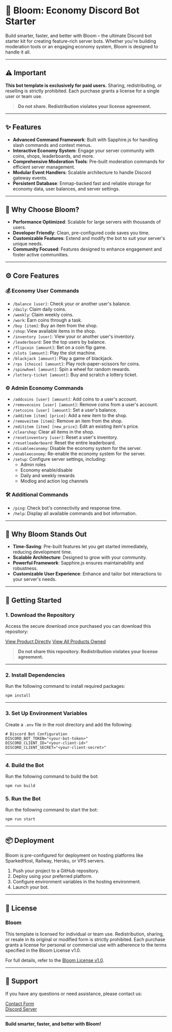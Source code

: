 # 🚀 Bloom: Economy Discord Bot Starter  

Build smarter, faster, and better with Bloom – the ultimate Discord bot starter kit for creating feature-rich server bots. Whether you're building moderation tools or an engaging economy system, Bloom is designed to handle it all.  

---  

## ⚠️ Important  

**This bot template is exclusively for paid users.** Sharing, redistributing, or reselling is strictly prohibited. Each purchase grants a license for a single user or team use.  

> **Do not share. Redistribution violates your license agreement.**  

---  

## ✨ Features  

- **Advanced Command Framework**: Built with Sapphire.js for handling slash commands and context menus.  
- **Interactive Economy System**: Engage your server community with coins, shops, leaderboards, and more.  
- **Comprehensive Moderation Tools**: Pre-built moderation commands for efficient server management.  
- **Modular Event Handlers**: Scalable architecture to handle Discord gateway events.  
- **Persistent Database**: Enmap-backed fast and reliable storage for economy data, user balances, and server settings.  

---  

## 🌟 Why Choose Bloom?  

- **Performance Optimized**: Scalable for large servers with thousands of users.  
- **Developer Friendly**: Clean, pre-configured code saves you time.  
- **Customizable Features**: Extend and modify the bot to suit your server's unique needs.  
- **Community Focused**: Features designed to enhance engagement and foster active communities.  

---  

## ⚙️ Core Features  

### 💰 Economy User Commands  
- `/balance [user]`: Check your or another user's balance.  
- `/daily`: Claim daily coins.  
- `/weekly`: Claim weekly coins.  
- `/work`: Earn coins through a task.  
- `/buy [item]`: Buy an item from the shop.  
- `/shop`: View available items in the shop.  
- `/inventory [user]`: View your or another user's inventory.  
- `/leaderboard`: See the top users by balance.  
- `/flipcoin [amount]`: Bet on a coin flip game.  
- `/slots [amount]`: Play the slot machine.  
- `/blackjack [amount]`: Play a game of blackjack.  
- `/rps [choice] [amount]`: Play rock-paper-scissors for coins.  
- `/spinwheel [amount]`: Spin a wheel for random rewards.  
- `/lottery-ticket [amount]`: Buy and scratch a lottery ticket.  

### ⚙️ Admin Economy Commands  
- `/addcoins [user] [amount]`: Add coins to a user's account.  
- `/removecoins [user] [amount]`: Remove coins from a user's account.  
- `/setcoins [user] [amount]`: Set a user's balance.  
- `/additem [item] [price]`: Add a new item to the shop.  
- `/removeitem [item]`: Remove an item from the shop.  
- `/edititem [item] [new_price]`: Edit an existing item's price.  
- `/clearshop`: Clear all items in the shop.  
- `/resetinventory [user]`: Reset a user's inventory.  
- `/resetleaderboard`: Reset the entire leaderboard.  
- `/disableeconomy`: Disable the economy system for the server.  
- `/enableeconomy`: Re-enable the economy system for the server.  
- `/setup`: Configure server settings, including:  
  - Admin roles  
  - Economy enable/disable  
  - Daily and weekly rewards  
  - Modlog and action log channels  

### 🛠️ Additional Commands  
- `/ping`: Check bot's connectivity and response time.  
- `/help`: Display all available commands and bot information.  

---  

## 🌟 Why Bloom Stands Out  

- **Time-Saving**: Pre-built features let you get started immediately, reducing development time.  
- **Scalable Architecture**: Designed to grow with your community.  
- **Powerful Framework**: Sapphire.js ensures maintainability and robustness.  
- **Customizable User Experience**: Enhance and tailor bot interactions to your server's needs.  

---  

## 🚀 Getting Started  

### 1. **Download the Repository**  

Access the secure download once purchased you can download this repository:

[View Product Directly](https://deploynow.site/products/economy-discord-bot)
[View All Products Owned](https://deploynow.site/user/products)

> **Do not share this repository. Redistribution violates your license agreement.**

---

### 2. **Install Dependencies**  
Run the following command to install required packages:  

```
npm install
```

---

### 3. **Set Up Environment Variables**  

Create a `.env` file in the root directory and add the following:  

```
# Discord Bot Configuration
DISCORD_BOT_TOKEN="<your-bot-token>"
DISCORD_CLIENT_ID="<your-client-id>"
DISCORD_CLIENT_SECRET="<your-client-secret>"
```

---

### 4. **Build the Bot**

Run the following command to build the bot:

```
npm run build
```

### 5. **Run the Bot**  

Run the following command to start the bot:  

```
npm run start
```

---

## 📦 Deployment  

Bloom is pre-configured for deployment on hosting platforms like SparkedHost, Railway, Heroku, or VPS servers.  

1. Push your project to a GitHub repository.  
2. Deploy using your preferred platform.  
3. Configure environment variables in the hosting environment.  
4. Launch your bot.  

---

## 📃 License  

### Bloom  

This template is licensed for individual or team use. Redistribution, sharing, or resale in its original or modified form is strictly prohibited. Each purchase grants a license for personal or commercial use with adherence to the terms specified in the Bloom License v1.0.  

For full details, refer to the [Bloom License v1.0](LICENSE).  

---

## 💌 Support  

If you have any questions or need assistance, please contact us:  

[Contact Form](https://deploynow.site/contact)  
[Discord Server](https://discord.gg/7zV3EpRM4P)  

---  

**Build smarter, faster, and better with Bloom!**  
